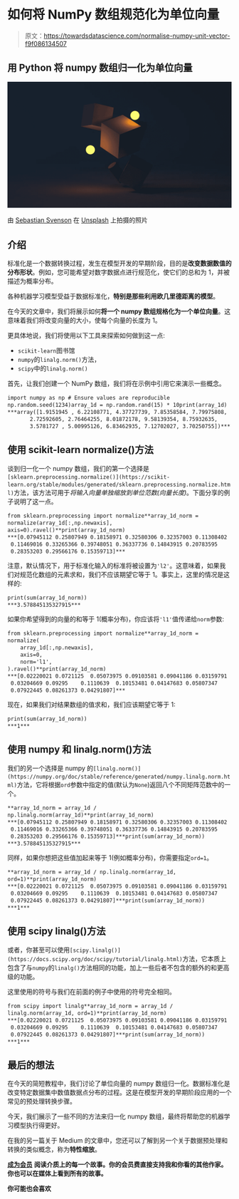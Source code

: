# 如何将 NumPy 数组规范化为单位向量

> 原文：<https://towardsdatascience.com/normalise-numpy-unit-vector-f9f086134507>

## 用 Python 将 numpy 数组归一化为单位向量

![](img/476791d37b1ca32dca6e1f80ee195b50.png)

由 [Sebastian Svenson](https://unsplash.com/@sebastiansvenson?utm_source=unsplash&utm_medium=referral&utm_content=creditCopyText) 在 [Unsplash](https://unsplash.com/s/photos/vector?utm_source=unsplash&utm_medium=referral&utm_content=creditCopyText) 上拍摄的照片

## 介绍

标准化是一个数据转换过程，发生在模型开发的早期阶段，目的是**改变数据数值的分布形状**。例如，您可能希望对数字数据点进行规范化，使它们的总和为 1，并被描述为概率分布。

各种机器学习模型受益于数据标准化，**特别是那些利用欧几里德距离的模型**。

在今天的文章中，我们将展示如何**将一个 numpy 数组规格化为一个单位向量**。这意味着我们将改变向量的大小，使每个向量的长度为 1。

更具体地说，我们将使用以下工具来探索如何做到这一点:

*   `scikit-learn`图书馆
*   `numpy`的`linalg.norm()`方法，
*   `scipy`中的`linalg.norm()`

首先，让我们创建一个 NumPy 数组，我们将在示例中引用它来演示一些概念。

```
import numpy as np # Ensure values are reproducible
np.random.seed(1234)array_1d = np.random.rand(15) * 10print(array_1d)
***array([1.9151945 , 6.22108771, 4.37727739, 7.85358584, 7.79975808,
       2.72592605, 2.76464255, 8.01872178, 9.58139354, 8.75932635,
       3.5781727 , 5.00995126, 6.83462935, 7.12702027, 3.70250755])***
```

## 使用 scikit-learn normalize()方法

谈到归一化一个 numpy 数组，我们的第一个选择是`[sklearn.preprocessing.normalize()](https://scikit-learn.org/stable/modules/generated/sklearn.preprocessing.normalize.html)`方法，该方法可用于*将输入向量单独缩放到单位范数(向量长度)*。下面分享的例子说明了这一点。

```
from sklearn.preprocessing import normalize**array_1d_norm = normalize(array_1d[:,np.newaxis], axis=0).ravel()**print(array_1d_norm)
***[0.07945112 0.25807949 0.18158971 0.32580306 0.32357003 0.11308402
 0.11469016 0.33265366 0.39748051 0.36337736 0.14843915 0.20783595
 0.28353203 0.29566176 0.15359713]***
```

注意，默认情况下，用于标准化输入的标准将被设置为`'l2'`。这意味着，如果我们对规范化数组的元素求和，我们不应该期望它等于 1。事实上，这里的情况是这样的:

```
print(sum(array_1d_norm))
***3.578845135327915***
```

如果你希望得到的向量的和等于 1(概率分布)，你应该将`'l1'`值传递给`norm`参数:

```
from sklearn.preprocessing import normalize**array_1d_norm = normalize(
    array_1d[:,np.newaxis], 
    axis=0, 
    norm='l1',
).ravel()**print(array_1d_norm)
***[0.02220021 0.0721125  0.05073975 0.09103581 0.09041186 0.03159791
 0.03204669 0.09295    0.1110639  0.10153481 0.04147683 0.05807347
 0.07922445 0.08261373 0.04291807]***
```

现在，如果我们对结果数组的值求和，我们应该期望它等于 1:

```
print(sum(array_1d_norm))
***1***
```

## 使用 numpy 和 linalg.norm()方法

我们的另一个选择是 numpy 的`[linalg.norm()](https://numpy.org/doc/stable/reference/generated/numpy.linalg.norm.html)`方法，它将根据`ord`参数中指定的值(默认为`None`)返回八个不同矩阵范数中的一个。

```
**array_1d_norm = array_1d / np.linalg.norm(array_1d)**print(array_1d_norm)
***[0.07945112 0.25807949 0.18158971 0.32580306 0.32357003 0.11308402
 0.11469016 0.33265366 0.39748051 0.36337736 0.14843915 0.20783595
 0.28353203 0.29566176 0.15359713]***print(sum(array_1d_norm))
***3.578845135327915***
```

同样，如果你想把这些值加起来等于 1(例如概率分布)，你需要指定`ord=1`。

```
**array_1d_norm = array_1d / np.linalg.norm(array_1d, ord=1)**print(array_1d_norm)
***[0.02220021 0.0721125  0.05073975 0.09103581 0.09041186 0.03159791
 0.03204669 0.09295    0.1110639  0.10153481 0.04147683 0.05807347
 0.07922445 0.08261373 0.04291807]***print(sum(array_1d_norm))
***1***
```

## 使用 scipy linalg()方法

或者，你甚至可以使用`[scipy.linalg()](https://docs.scipy.org/doc/scipy/tutorial/linalg.html)`方法，它本质上包含了与`numpy`的`linalg()`方法相同的功能，加上一些后者不包含的额外的和更高级的功能。

这里使用的符号与我们在前面的例子中使用的符号完全相同。

```
from scipy import linalg**array_1d_norm = array_1d / linalg.norm(array_1d, ord=1)**print(array_1d_norm)
***[0.02220021 0.0721125  0.05073975 0.09103581 0.09041186 0.03159791
 0.03204669 0.09295    0.1110639  0.10153481 0.04147683 0.05807347
 0.07922445 0.08261373 0.04291807]***print(sum(array_1d_norm))
***1***
```

## 最后的想法

在今天的简短教程中，我们讨论了单位向量的 numpy 数组归一化。数据标准化是改变特定数据集中数值数据点分布的过程。这是在模型开发的早期阶段应用的一个常见的预处理转换步骤。

今天，我们展示了一些不同的方法来归一化 numpy 数组，最终将帮助您的机器学习模型执行得更好。

在我的另一篇关于 Medium 的文章中，您还可以了解到另一个关于数据预处理和转换的类似概念，称为**特性缩放**。

[](/feature-scaling-and-normalisation-in-a-nutshell-5319af86f89b)  

[**成为会员**](https://gmyrianthous.medium.com/membership) **阅读介质上的每一个故事。你的会员费直接支持我和你看的其他作家。你也可以在媒体上看到所有的故事。**

[](https://gmyrianthous.medium.com/membership)  

**你可能也会喜欢**

[](/random-seed-numpy-786cf7876a5f)  [](/scikit-learn-vs-sklearn-6944b9dc1736) 